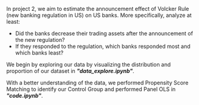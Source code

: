 In project 2, we aim to estimate the announcement effect of Volcker Rule (new banking regulation 
in US) on US banks. More specifically, analyze at least:
- Did the banks decrease their trading assets after the announcement of the new regulation?
- If they responded to the regulation, which banks responded most and which banks least? 

We begin by exploring our data by visualizing the distribution and proportion of our dataset in **_"data_explore.ipynb"_**.

With a better understanding of the data, we performed Propensity Score Matching to identify our Control Group and performed Panel OLS in **_"code.ipynb"_**.
